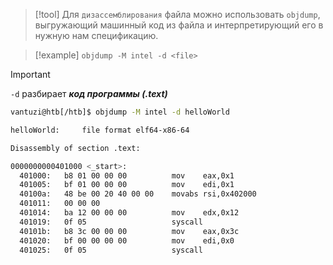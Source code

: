 
> [!tool] 
> Для `дизассемблирования` файла можно использовать `objdump`, выгружающий машинный код из файла и интерпретирующий его в нужную нам спецификацию.

> [!example] 
> `objdump -M intel -d <file>`

> [!important] 
> `-d` разбирает ***код программы (.text)***

```bash
vantuzi@htb[/htb]$ objdump -M intel -d helloWorld

helloWorld:     file format elf64-x86-64

Disassembly of section .text:

0000000000401000 <_start>:
  401000:	b8 01 00 00 00       	mov    eax,0x1
  401005:	bf 01 00 00 00       	mov    edi,0x1
  40100a:	48 be 00 20 40 00 00 	movabs rsi,0x402000
  401011:	00 00 00
  401014:	ba 12 00 00 00       	mov    edx,0x12
  401019:	0f 05                	syscall
  40101b:	b8 3c 00 00 00       	mov    eax,0x3c
  401020:	bf 00 00 00 00       	mov    edi,0x0
  401025:	0f 05                	syscall
```

